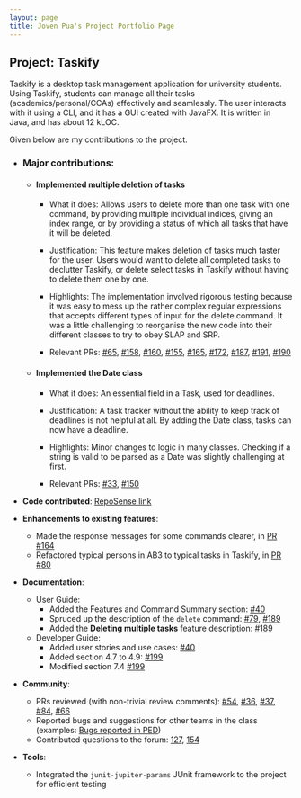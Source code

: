 ```yaml
---
layout: page
title: Joven Pua's Project Portfolio Page
---
```


## Project: Taskify

Taskify is a desktop task management application for university students. Using Taskify, students can
manage all their tasks (academics/personal/CCAs) effectively and seamlessly. The user interacts with it using a CLI,
and it has a GUI created with JavaFX. It is written in Java, and has about 12 kLOC.

Given below are my contributions to the project.

* ### Major contributions:
    * #### Implemented multiple deletion of tasks
        * What it does: Allows users to delete more than one task with one command, by providing multiple individual 
          indices, giving an index range, or by providing a status of which all tasks that have it will be deleted.
          
        * Justification: This feature makes deletion of tasks much faster for the user. Users would want to delete all 
          completed tasks to declutter Taskify, or delete select tasks in Taskify without having to delete them one by
          one.
          
        * Highlights: The implementation involved rigorous testing because it was easy to mess up the rather complex 
          regular expressions that accepts different types of input for the delete command. It was a little challenging
          to reorganise the new code into their different classes to try to obey SLAP and SRP.
          
        * Relevant PRs: [\#65](https://github.com/AY2021S2-CS2103T-W14-4/tp/pull/65), [\#158](https://github.com/AY2021S2-CS2103T-W14-4/tp/pull/158),
          [\#160](https://github.com/AY2021S2-CS2103T-W14-4/tp/pull/160), [\#155](https://github.com/AY2021S2-CS2103T-W14-4/tp/pull/155),
          [\#165](https://github.com/AY2021S2-CS2103T-W14-4/tp/pull/165), [\#172](https://github.com/AY2021S2-CS2103T-W14-4/tp/pull/172), 
          [\#187](https://github.com/AY2021S2-CS2103T-W14-4/tp/pull/187), [\#191](https://github.com/AY2021S2-CS2103T-W14-4/tp/pull/191),
          [\#190](https://github.com/AY2021S2-CS2103T-W14-4/tp/pull/190)
          
    * #### Implemented the Date class
        * What it does: An essential field in a Task, used for deadlines.
        
        * Justification: A task tracker without the ability to keep track of deadlines is not helpful at all. By adding 
          the Date class, tasks can now have a deadline.
          
        * Highlights: Minor changes to logic in many classes. Checking if a string is valid to be parsed as a Date was 
          slightly challenging at first.
          
        * Relevant PRs: [\#33](https://github.com/AY2021S2-CS2103T-W14-4/tp/pull/33), [\#150](https://github.com/AY2021S2-CS2103T-W14-4/tp/pull/158)
    
* **Code contributed**: [RepoSense link](https://nus-cs2103-ay2021s2.github.io/tp-dashboard/?search=W14-4&sort=groupTitle&sortWithin=title&since=2021-02-19&timeframe=commit&mergegroup=&groupSelect=groupByRepos&breakdown=false&tabOpen=true&tabType=authorship&tabAuthor=CSmortal&tabRepo=AY2021S2-CS2103T-W14-4%2Ftp%5Bmaster%5D&authorshipIsMergeGroup=false&authorshipFileTypes=docs~functional-code~test-code~other&authorshipIsBinaryFileTypeChecked=false)  

* **Enhancements to existing features**:
    * Made the response messages for some commands clearer, in [PR #164](https://github.com/AY2021S2-CS2103T-W14-4/tp/pull/164)
    * Refactored typical persons in AB3 to typical tasks in Taskify, in [PR #80](https://github.com/AY2021S2-CS2103T-W14-4/tp/pull/80)
    
* **Documentation**:
    * User Guide:
        * Added the Features and Command Summary section: [\#40](https://github.com/AY2021S2-CS2103T-W14-4/tp/pull/40)
        * Spruced up the description of the `delete` command: [\#79](https://github.com/AY2021S2-CS2103T-W14-4/tp/pull/79), [\#189](https://github.com/AY2021S2-CS2103T-W14-4/tp/pull/189)
        * Added the **Deleting multiple tasks** feature description: [\#189](https://github.com/AY2021S2-CS2103T-W14-4/tp/pull/189)
    * Developer Guide:
        * Added user stories and use cases: [\#40](https://github.com/AY2021S2-CS2103T-W14-4/tp/pull/40)
        * Added section 4.7 to 4.9: [\#199](https://github.com/AY2021S2-CS2103T-W14-4/tp/pull/199)
        * Modified section 7.4 [\#199](https://github.com/AY2021S2-CS2103T-W14-4/tp/pull/199)
    
* **Community**:
    * PRs reviewed (with non-trivial review comments): [\#54](https://github.com/AY2021S2-CS2103T-W14-4/tp/pull/54), [\#36](https://github.com/AY2021S2-CS2103T-W14-4/tp/pull/36),
      [\#37](https://github.com/AY2021S2-CS2103T-W14-4/tp/pull/37), [\#84](https://github.com/AY2021S2-CS2103T-W14-4/tp/pull/84),
      [\#66](https://github.com/AY2021S2-CS2103T-W14-4/tp/pull/66)
    * Reported bugs and suggestions for other teams in the class (examples: [Bugs reported in PED](https://github.com/CSmortal/ped/issues))
    * Contributed questions to the forum: [127](https://github.com/nus-cs2103-AY2021S2/forum/issues/127), [154](https://github.com/nus-cs2103-AY2021S2/forum/issues/154)
    
* **Tools**:
    * Integrated the `junit-jupiter-params` JUnit framework to the project for efficient testing
    


